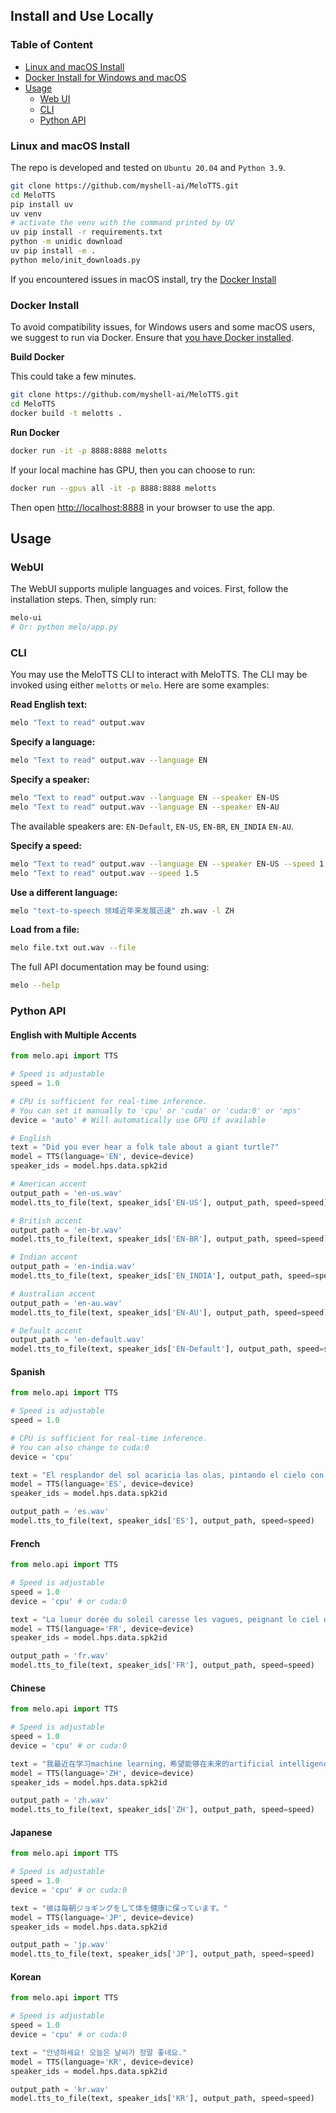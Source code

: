 ## Install and Use Locally

### Table of Content
- [Linux and macOS Install](#linux-and-macos-install)
- [Docker Install for Windows and macOS](#docker-install)
- [Usage](#usage)
  - [Web UI](#webui)
  - [CLI](#cli)
  - [Python API](#python-api)

### Linux and macOS Install
The repo is developed and tested on `Ubuntu 20.04` and `Python 3.9`.
```bash
git clone https://github.com/myshell-ai/MeloTTS.git
cd MeloTTS
pip install uv
uv venv
# activate the venv with the command printed by UV
uv pip install -r requirements.txt
python -m unidic download
uv pip install -e .
python melo/init_downloads.py
```
If you encountered issues in macOS install, try the [Docker Install](#docker-install)

### Docker Install
To avoid compatibility issues, for Windows users and some macOS users, we suggest to run via Docker. Ensure that [you have Docker installed](https://docs.docker.com/engine/install/).

**Build Docker**

This could take a few minutes.
```bash
git clone https://github.com/myshell-ai/MeloTTS.git
cd MeloTTS
docker build -t melotts . 
```

**Run Docker**
```bash
docker run -it -p 8888:8888 melotts
```
If your local machine has GPU, then you can choose to run:
```bash
docker run --gpus all -it -p 8888:8888 melotts
```
Then open [http://localhost:8888](http://localhost:8888) in your browser to use the app.

## Usage

### WebUI

The WebUI supports muliple languages and voices. First, follow the installation steps. Then, simply run:

```bash
melo-ui
# Or: python melo/app.py
```

### CLI

You may use the MeloTTS CLI to interact with MeloTTS. The CLI may be invoked using either `melotts` or `melo`. Here are some examples:

**Read English text:**

```bash
melo "Text to read" output.wav
```

**Specify a language:**

```bash
melo "Text to read" output.wav --language EN
```

**Specify a speaker:**

```bash
melo "Text to read" output.wav --language EN --speaker EN-US
melo "Text to read" output.wav --language EN --speaker EN-AU
```

The available speakers are: `EN-Default`, `EN-US`, `EN-BR`, `EN_INDIA` `EN-AU`.

**Specify a speed:**

```bash
melo "Text to read" output.wav --language EN --speaker EN-US --speed 1.5
melo "Text to read" output.wav --speed 1.5
```

**Use a different language:**

```bash
melo "text-to-speech 领域近年来发展迅速" zh.wav -l ZH
```

**Load from a file:**

```bash
melo file.txt out.wav --file
```

The full API documentation may be found using:

```bash
melo --help
```

### Python API

#### English with Multiple Accents

```python
from melo.api import TTS

# Speed is adjustable
speed = 1.0

# CPU is sufficient for real-time inference.
# You can set it manually to 'cpu' or 'cuda' or 'cuda:0' or 'mps'
device = 'auto' # Will automatically use GPU if available

# English 
text = "Did you ever hear a folk tale about a giant turtle?"
model = TTS(language='EN', device=device)
speaker_ids = model.hps.data.spk2id

# American accent
output_path = 'en-us.wav'
model.tts_to_file(text, speaker_ids['EN-US'], output_path, speed=speed)

# British accent
output_path = 'en-br.wav'
model.tts_to_file(text, speaker_ids['EN-BR'], output_path, speed=speed)

# Indian accent
output_path = 'en-india.wav'
model.tts_to_file(text, speaker_ids['EN_INDIA'], output_path, speed=speed)

# Australian accent
output_path = 'en-au.wav'
model.tts_to_file(text, speaker_ids['EN-AU'], output_path, speed=speed)

# Default accent
output_path = 'en-default.wav'
model.tts_to_file(text, speaker_ids['EN-Default'], output_path, speed=speed)

```

#### Spanish
```python
from melo.api import TTS

# Speed is adjustable
speed = 1.0

# CPU is sufficient for real-time inference.
# You can also change to cuda:0
device = 'cpu'

text = "El resplandor del sol acaricia las olas, pintando el cielo con una paleta deslumbrante."
model = TTS(language='ES', device=device)
speaker_ids = model.hps.data.spk2id

output_path = 'es.wav'
model.tts_to_file(text, speaker_ids['ES'], output_path, speed=speed)
```

#### French

```python
from melo.api import TTS

# Speed is adjustable
speed = 1.0
device = 'cpu' # or cuda:0

text = "La lueur dorée du soleil caresse les vagues, peignant le ciel d'une palette éblouissante."
model = TTS(language='FR', device=device)
speaker_ids = model.hps.data.spk2id

output_path = 'fr.wav'
model.tts_to_file(text, speaker_ids['FR'], output_path, speed=speed)
```

#### Chinese

```python
from melo.api import TTS

# Speed is adjustable
speed = 1.0
device = 'cpu' # or cuda:0

text = "我最近在学习machine learning，希望能够在未来的artificial intelligence领域有所建树。"
model = TTS(language='ZH', device=device)
speaker_ids = model.hps.data.spk2id

output_path = 'zh.wav'
model.tts_to_file(text, speaker_ids['ZH'], output_path, speed=speed)
```

#### Japanese

```python
from melo.api import TTS

# Speed is adjustable
speed = 1.0
device = 'cpu' # or cuda:0

text = "彼は毎朝ジョギングをして体を健康に保っています。"
model = TTS(language='JP', device=device)
speaker_ids = model.hps.data.spk2id

output_path = 'jp.wav'
model.tts_to_file(text, speaker_ids['JP'], output_path, speed=speed)
```

#### Korean

```python
from melo.api import TTS

# Speed is adjustable
speed = 1.0
device = 'cpu' # or cuda:0

text = "안녕하세요! 오늘은 날씨가 정말 좋네요."
model = TTS(language='KR', device=device)
speaker_ids = model.hps.data.spk2id

output_path = 'kr.wav'
model.tts_to_file(text, speaker_ids['KR'], output_path, speed=speed)
```
